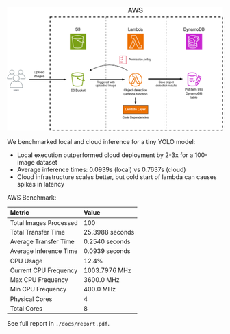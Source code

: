 ![AWS Architecture for Object Detection](./docs/assets/aws_architecture.png)

We benchmarked local and cloud inference for a tiny YOLO model:

- Local execution outperformed cloud deployment by 2-3x for a 100-image dataset
- Average inference times: 0.0939s (local) vs 0.7637s (cloud)
- Cloud infrastructure scales better, but cold start of lambda can causes spikes in latency

AWS Benchmark:

| Metric                   | Value                              |
|:-------------------------|:-----------------------------------|
| Total Images Processed   | 100                                |
| Total Transfer Time      | 25.3988 seconds                    |
| Average Transfer Time    | 0.2540 seconds                     |
| Average Inference Time   | 0.0939 seconds                     |
| CPU Usage                | 12.4%                              |
| Current CPU Frequency    | 1003.7976 MHz                      |
| Max CPU Frequency        | 3600.0 MHz                         |
| Min CPU Frequency        | 400.0 MHz                          |
| Physical Cores           | 4                                  |
| Total Cores              | 8                                  |

See full report in `./docs/report.pdf`.
